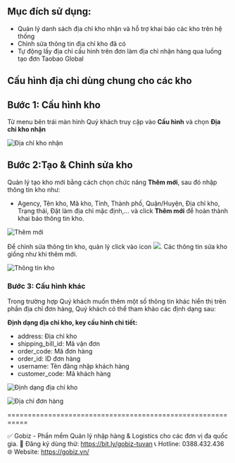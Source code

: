 ## Mục đích sử dụng:
- Quản lý danh sách địa chỉ kho nhận và hỗ trợ khai báo các kho trên hệ thống
- Chỉnh sửa thông tin địa chỉ kho đã có
- Tự động lấy địa chỉ cấu hình trên đơn làm địa chỉ nhận hàng qua luồng tạo đơn Taobao Global

## Cấu hình địa chỉ dùng chung cho các kho

## Bước 1: Cấu hình kho
Từ menu bên trái màn hình Quý khách truy cập vào **Cấu hình** và chọn **Địa chỉ kho nhận**

![Địa chỉ kho nhận](https://user-images.githubusercontent.com/75475064/105439777-04307100-5c98-11eb-9f25-0d9436f8a335.png)

## Bước 2:Tạo & Chỉnh sửa kho
Quản lý tạo kho mới bằng cách chọn chức năng **Thêm mới**, sau đó nhập thông tin kho như:
- Agency, Tên kho, Mã kho, Tỉnh, Thành phố, Quận/Huyện, Địa chỉ kho, Trạng thái, Đặt làm địa chỉ mặc định,... và click **Thêm mới** để hoàn thành khai báo thông tin kho.

![Thêm mới](https://github.com/gobizvn/gobiz-docs/assets/73226975/c09be03b-dad5-418c-b68e-6858174be5c4)

Để chỉnh sửa thông tin kho, quản lý click vào icon ![](https://user-images.githubusercontent.com/75475064/105441142-7e61f500-5c9a-11eb-9641-b35f15d4e84e.png). Các thông tin sửa kho giống như khi thêm mới.

![Thông tin kho](https://user-images.githubusercontent.com/75475064/105440877-f7ad1800-5c99-11eb-890c-e32843d7885e.png)

### Bước 3: Cấu hình khác

Trong trường hợp Quý khách muốn thêm một số thông tin khác hiển thị trên phần địa chỉ đơn hàng, Quý khách có thể tham khảo các định dạng sau:

**Định dạng địa chỉ kho, key cấu hình chi tiết:** 
- address: Địa chỉ kho
- shipping_bill_id: Mã vận đơn
- order_code: Mã đơn hàng
- order_id: ID đơn hàng
- username: Tên đăng nhập khách hàng
- customer_code: Mã khách hàng

![Định dạng địa chỉ kho](https://github.com/gobizvn/gobiz-docs/assets/73226975/f3ac0435-d804-4d92-8e47-12ae024bfa00)

![Địa chỉ đơn hàng](https://github.com/gobizvn/gobiz-docs/assets/73226975/b65f273d-2926-4975-8971-4623c8127733)

===========================================================

✅ Gobiz - Phần mềm Quản lý nhập hàng & Logistics cho các đơn vị đa quốc gia.
📌 Đăng ký dùng thử: https://bit.ly/gobiz-tuvan
📞 Hotline: 0388.432.436
🌐 Website: https://gobiz.vn/
